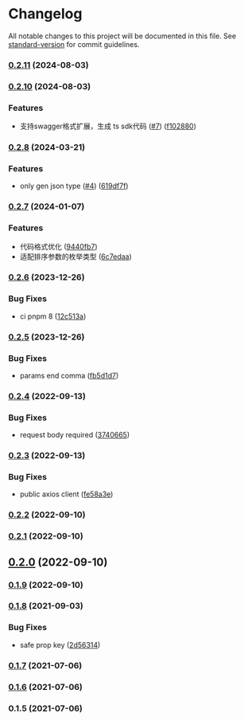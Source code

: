 # Changelog

All notable changes to this project will be documented in this file. See [standard-version](https://github.com/conventional-changelog/standard-version) for commit guidelines.

### [0.2.11](https://github.com/36node/openapi-ts-gen/compare/v0.2.10...v0.2.11) (2024-08-03)

### [0.2.10](https://github.com/36node/openapi-ts-gen/compare/v0.2.9...v0.2.10) (2024-08-03)


### Features

*  支持swagger格式扩展，生成 ts sdk代码 ([#7](https://github.com/36node/openapi-ts-gen/issues/7)) ([f102880](https://github.com/36node/openapi-ts-gen/commit/f102880461548152bcf764d548f060b65504065e))

### [0.2.8](https://github.com/36node/openapi-ts-gen/compare/v0.2.7...v0.2.8) (2024-03-21)


### Features

* only gen json type ([#4](https://github.com/36node/openapi-ts-gen/issues/4)) ([619df7f](https://github.com/36node/openapi-ts-gen/commit/619df7f51741aa419ce35b0ceda0882c98f997c1))

### [0.2.7](https://github.com/36node/openapi-ts-gen/compare/v0.2.6...v0.2.7) (2024-01-07)


### Features

* 代码格式优化 ([9440fb7](https://github.com/36node/openapi-ts-gen/commit/9440fb7f38c398c28eeca0be6deff722b1b9281f))
* 适配排序参数的枚举类型 ([6c7edaa](https://github.com/36node/openapi-ts-gen/commit/6c7edaa2879142efa9b1f1c7e54f7ce60021b477))

### [0.2.6](https://github.com/36node/openapi-ts-gen/compare/v0.2.5...v0.2.6) (2023-12-26)


### Bug Fixes

* ci pnpm 8 ([12c513a](https://github.com/36node/openapi-ts-gen/commit/12c513a90458a40d1e3cbeed8c86527533a71af8))

### [0.2.5](https://github.com/36node/openapi-ts-gen/compare/v0.2.4...v0.2.5) (2023-12-26)


### Bug Fixes

* params end comma ([fb5d1d7](https://github.com/36node/openapi-ts-gen/commit/fb5d1d7dc2df7d6cf55298cd3f3426b9cbbb83f0))

### [0.2.4](https://github.com/36node/openapi-ts-gen/compare/v0.2.3...v0.2.4) (2022-09-13)


### Bug Fixes

* request body required ([3740665](https://github.com/36node/openapi-ts-gen/commit/37406651007430e45c7876d6c47ec24942ff449e))

### [0.2.3](https://github.com/36node/openapi-ts-gen/compare/v0.2.2...v0.2.3) (2022-09-13)


### Bug Fixes

* public axios client ([fe58a3e](https://github.com/36node/openapi-ts-gen/commit/fe58a3e38fa3e18df4b4cf97eb2b9d91fdd036ec))

### [0.2.2](https://github.com/36node/openapi-ts-gen/compare/v0.2.1...v0.2.2) (2022-09-10)

### [0.2.1](https://github.com/36node/openapi-ts-gen/compare/v0.2.0...v0.2.1) (2022-09-10)

## [0.2.0](https://github.com/36node/openapi-ts-gen/compare/v0.1.9...v0.2.0) (2022-09-10)

### [0.1.9](https://github.com/36node/openapi-ts-gen/compare/v0.1.8...v0.1.9) (2022-09-10)

### [0.1.8](https://github.com/36node/openapi-ts-gen/compare/v0.1.7...v0.1.8) (2021-09-03)


### Bug Fixes

* safe prop key ([2d56314](https://github.com/36node/openapi-ts-gen/commit/2d56314af7e8617a9c0e7b9fc7f1a1a870f53ce6))

### [0.1.7](https://github.com/36node/openapi-ts-gen/compare/v0.1.6...v0.1.7) (2021-07-06)

### [0.1.6](https://github.com/36node/openapi-ts-gen/compare/v0.1.5...v0.1.6) (2021-07-06)

### 0.1.5 (2021-07-06)
